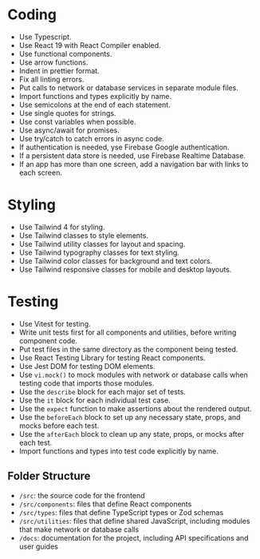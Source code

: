 # Coding

- Use Typescript.
- Use React 19 with React Compiler enabled.
- Use functional components.
- Use arrow functions.
- Indent in prettier format.
- Fix all linting errors.
- Put calls to network or database services in separate module files.
- Import functions and types explicitly by name.
- Use semicolons at the end of each statement.
- Use single quotes for strings.
- Use const variables when possible.
- Use async/await for promises.
- Use try/catch to catch errors in async code.
- If authentication is needed, yse Firebase Google authentication.
- If a persistent data store is needed, use Firebase Realtime Database.
- If an app has more than one screen, add a navigation bar with links to each screen.

# Styling

- Use Tailwind 4 for styling.
- Use Tailwind classes to style elements.
- Use Tailwind utility classes for layout and spacing.
- Use Tailwind typography classes for text styling.
- Use Tailwind color classes for background and text colors.
- Use Tailwind responsive classes for mobile and desktop layouts.

# Testing

- Use Vitest for testing.
- Write unit tests first for all components and utilities, before writing component code.
- Put test files in the same directory as the component being tested.
- Use React Testing Library for testing React components.
- Use Jest DOM for testing DOM elements.
- Use `vi.mock()` to mock modules with network or database calls when testing code that imports those modules.
- Use the `describe` block for each major set of tests.
- Use the `it` block for each individual test case.
- Use the `expect` function to make assertions about the rendered output.
- Use the `beforeEach` block to set up any necessary state, props, and mocks before each test.
- Use the `afterEach` block to clean up any state, props, or mocks after each test.
- Import functions and types into test code explicitly by name.

## Folder Structure

- `/src`: the source code for the frontend
- `/src/components`: files that define React components
- `/src/types`: files that define TypeScript types or Zod schemas
- `/src/utilities`: files that define shared JavaScript, including modules that make network or database calls
- `/docs`: documentation for the project, including API specifications and user guides
